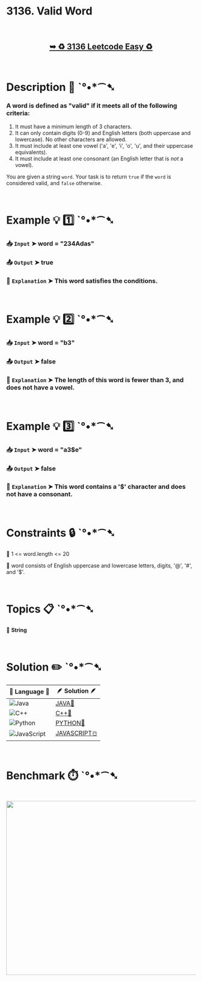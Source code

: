 # 3136. Valid Word

</br>

<h2 align="center"> 

<a href="https://leetcode.com/problems/valid-word/description/?envType=daily-question&envId=2025-07-15"><strong>➥ ♻️ 3136 Leetcode Easy ♻️ </strong></a>
</h2>

</br>

# Description 📜 ˋ°•*⁀➷

### A word is defined as "valid" if it meets all of the following criteria:

1. It must have a minimum length of 3 characters.
2. It can only contain digits (0-9) and English letters (both uppercase and lowercase). No other characters are allowed.
3. It must include at least one vowel ('a', 'e', 'i', 'o', 'u', and their uppercase equivalents).
4. It must include at least one consonant (an English letter that is *not* a vowel).

You are given a string `word`. Your task is to return `true` if the `word` is considered valid, and `false` otherwise.

</br>

# Example 💡 1️⃣ ˋ°•*⁀➷

  ### 📥 `Input`  ➤ word = "234Adas"

  ### 📤 `Output`  ➤ true

  ### 🔦 `Explanation`  ➤ This word satisfies the conditions.

</br>

# Example 💡 2️⃣ ˋ°•*⁀➷

  ### 📥 `Input` ➤ word = "b3"

  ### 📤 `Output`  ➤ false

  ### 🔦 `Explanation` ➤ The length of this word is fewer than 3, and does not have a vowel.

</br>

# Example 💡 3️⃣ ˋ°•*⁀➷

  ### 📥 `Input` ➤ word = "a3$e"

  ### 📤 `Output`  ➤ false

  ### 🔦 `Explanation` ➤ This word contains a '$' character and does not have a consonant.

</br>

# Constraints 🔒 ˋ°•*⁀➷

🔹 1 <= word.length <= 20 </br>

🔹 word consists of English uppercase and lowercase letters, digits, '@', '#', and '$'. </br>

</br>

# Topics 📋 ˋ°•*⁀➷

🔸 **String**  </br>

</br>

# Solution ✏️ ˋ°•*⁀➷

| 📒 Language 📒  | 🪶 Solution 🪶 |
| ------------- | ------------- |
|  ![Java](https://img.shields.io/badge/java-%23ED8B00.svg?style=for-the-badge&logo=openjdk&logoColor=white)  | [JAVA🍁](https://github.com/Prakhar-002/LEETCODE/blob/main/%F0%9F%8D%84%20Daily%20Challenge%202025%20%F0%9F%8D%B3/%F0%9F%94%AC%20Examine%20Thoroughly%20%F0%9F%A7%AC/07%20July%20%F0%9F%8D%B9/15%20-%2007%20-%202025%20---%203136.%20Valid%20Word%20%E2%98%83%EF%B8%8F%20%F0%9F%8D%81%20%F0%9F%8D%B0%20%F0%9F%8E%B2/%F0%9F%8D%81JAVA%20-%203136.%20Valid%20Word.java) |
|  ![C++](https://img.shields.io/badge/c++-%2300599C.svg?style=for-the-badge&logo=c%2B%2B&logoColor=white)  | [C++🎲](https://github.com/Prakhar-002/LEETCODE/blob/main/%F0%9F%8D%84%20Daily%20Challenge%202025%20%F0%9F%8D%B3/%F0%9F%94%AC%20Examine%20Thoroughly%20%F0%9F%A7%AC/07%20July%20%F0%9F%8D%B9/15%20-%2007%20-%202025%20---%203136.%20Valid%20Word%20%E2%98%83%EF%B8%8F%20%F0%9F%8D%81%20%F0%9F%8D%B0%20%F0%9F%8E%B2/%F0%9F%8E%B2CPP%20-%203136.%20Valid%20Word.cpp)  |
|  ![Python](https://img.shields.io/badge/python-3670A0?style=for-the-badge&logo=python&logoColor=ffdd54)    | [PYTHON🍰](https://github.com/Prakhar-002/LEETCODE/blob/main/%F0%9F%8D%84%20Daily%20Challenge%202025%20%F0%9F%8D%B3/%F0%9F%94%AC%20Examine%20Thoroughly%20%F0%9F%A7%AC/07%20July%20%F0%9F%8D%B9/15%20-%2007%20-%202025%20---%203136.%20Valid%20Word%20%E2%98%83%EF%B8%8F%20%F0%9F%8D%81%20%F0%9F%8D%B0%20%F0%9F%8E%B2/%F0%9F%8D%B0PYTHON%20-%203136.%20Valid%20Word.py) |
| ![JavaScript](https://img.shields.io/badge/javascript-%23323330.svg?style=for-the-badge&logo=javascript&logoColor=%23F7DF1E)   | [JAVASCRIPT☃️](https://github.com/Prakhar-002/LEETCODE/blob/main/%F0%9F%8D%84%20Daily%20Challenge%202025%20%F0%9F%8D%B3/%F0%9F%94%AC%20Examine%20Thoroughly%20%F0%9F%A7%AC/07%20July%20%F0%9F%8D%B9/15%20-%2007%20-%202025%20---%203136.%20Valid%20Word%20%E2%98%83%EF%B8%8F%20%F0%9F%8D%81%20%F0%9F%8D%B0%20%F0%9F%8E%B2/%E2%98%83%EF%B8%8FJAVASCRIPT%20-%203136.%20Valid%20Word.js) |

</br>

# Benchmark ⏱️ ˋ°•*⁀➷

<h1  align="center" >

<img src ="https://github.com/user-attachments/assets/2f95e2e4-f76a-4348-8def-d5b96fe8485d" width = "700px" height="462px" />

</h1>
